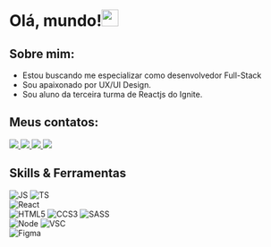 # Olá, mundo!<img src="https://raw.githubusercontent.com/kaueMarques/kaueMarques/master/hi.gif" width="30px">

## Sobre mim:

- Estou buscando me especializar como desenvolvedor Full-Stack
- Sou apaixonado por UX/UI Design.
- Sou aluno da terceira turma de Reactjs do Ignite.

## Meus contatos:
<p align='left'>
    <a href="https://www.linkedin.com/in/gustavo-da-silva-gomes-0b3b00194/" target=”_blank”>
        <img src="https://img.shields.io/badge/linkedin-%230077B5.svg?&style=for-the-badge&logo=linkedin&logoColor=white" />
    </a>
    <a href="https://www.instagram.com/_code.art/" target=”_blank”>
    ​   <img src="https://img.shields.io/badge/instagram-%23E4405F.svg?&style=for-the-badge&logo=instagram&logoColor=white" />
    </a>
    <a href="https://gustavosgdev.github.io/novo-portfolio" target=”_blank”>
    ​   <img src="https://img.shields.io/badge/-MEU PORTFOLIO-blue?style=for-the-badge&logo=google&logoColor=white" />
    </a>
    <a href="mailto:gustavosgdev@outlook.com" target=”_blank”>
    ​   <img src="https://img.shields.io/badge/Meu email-D14836?style=for-the-badge&logo=gmail&logoColor=white" />
    </a>
</p>

## Skills & Ferramentas

<p align='left'>

![JS](https://img.shields.io/badge/JavaScript-F7DF1E?style=for-the-badge&logo=javascript&logoColor=black)
![TS](https://img.shields.io/badge/TypeScript-007ACC?style=for-the-badge&logo=typescript&logoColor=white)</br>
![React](https://img.shields.io/badge/React-20232A?style=for-the-badge&logo=react&logoColor=61DAFB)</br>
![HTML5](https://img.shields.io/badge/HTML5-E34F26?style=for-the-badge&logo=html5&logoColor=white)
![CCS3](https://img.shields.io/badge/CSS3-1572B6?style=for-the-badge&logo=css3&logoColor=white)
![SASS](https://img.shields.io/badge/Sass-CC6699?style=for-the-badge&logo=sass&logoColor=white)</br>
![Node](https://img.shields.io/badge/Node.js-339933?style=for-the-badge&logo=nodedotjs&logoColor=white)
![VSC](https://img.shields.io/badge/Visual_Studio_Code-0078D4?style=for-the-badge&logo=visual%20studio%20code&logoColor=white)</br>
![Figma](https://img.shields.io/badge/Figma-F24E1E?style=for-the-badge&logo=figma&logoColor=white)
</p>
